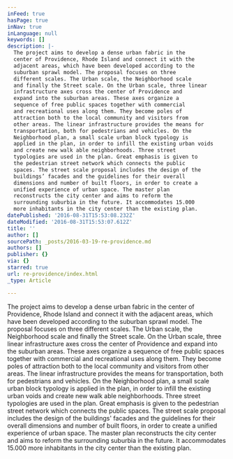 ```yaml
---
inFeed: true
hasPage: true
inNav: true
inLanguage: null
keywords: []
description: |-
  The project aims to develop a dense urban fabric in the
  center of Providence, Rhode Island and connect it with the
  adjacent areas, which have been developed according to the
  suburban sprawl model. The proposal focuses on three
  different scales. The Urban scale, the Neighborhood scale
  and finally the Street scale. On the Urban scale, three linear
  infrastructure axes cross the center of Providence and
  expand into the suburban areas. These axes organize a
  sequence of free public spaces together with commercial
  and recreational uses along them. They become poles of
  attraction both to the local community and visitors from
  other areas. The linear infrastructure provides the means for
  transportation, both for pedestrians and vehicles. On the
  Neighborhood plan, a small scale urban block typology is
  applied in the plan, in order to infill the existing urban voids
  and create new walk able neighborhoods. Three street
  typologies are used in the plan. Great emphasis is given to
  the pedestrian street network which connects the public
  spaces. The street scale proposal includes the design of the
  buildings’ facades and the guidelines for their overall
  dimensions and number of built floors, in order to create a
  unified experience of urban space. The master plan
  reconstructs the city center and aims to reform the
  surrounding suburbia in the future. It accommodates 15.000
  more inhabitants in the city center than the existing plan.
datePublished: '2016-08-31T15:53:08.232Z'
dateModified: '2016-08-31T15:53:07.612Z'
title: ''
author: []
sourcePath: _posts/2016-03-19-re-providence.md
authors: []
publisher: {}
via: {}
starred: true
url: re-providence/index.html
_type: Article

---
```

The project aims to develop a dense urban fabric in the
center of Providence, Rhode Island and connect it with the
adjacent areas, which have been developed according to the
suburban sprawl model. The proposal focuses on three
different scales. The Urban scale, the Neighborhood scale
and finally the Street scale. On the Urban scale, three linear
infrastructure axes cross the center of Providence and
expand into the suburban areas. These axes organize a
sequence of free public spaces together with commercial
and recreational uses along them. They become poles of
attraction both to the local community and visitors from
other areas. The linear infrastructure provides the means for
transportation, both for pedestrians and vehicles. On the
Neighborhood plan, a small scale urban block typology is
applied in the plan, in order to infill the existing urban voids
and create new walk able neighborhoods. Three street
typologies are used in the plan. Great emphasis is given to
the pedestrian street network which connects the public
spaces. The street scale proposal includes the design of the
buildings' facades and the guidelines for their overall
dimensions and number of built floors, in order to create a
unified experience of urban space. The master plan
reconstructs the city center and aims to reform the
surrounding suburbia in the future. It accommodates 15.000
more inhabitants in the city center than the existing plan.